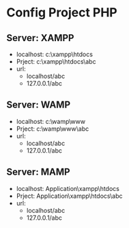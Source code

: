 # Config Project PHP

## Server: XAMPP
- localhost: c:\xampp\htdocs
- Prject: c:\xampp\htdocs\abc
- url: 
    - localhost/abc
    - 127.0.0.1/abc

## Server: WAMP
- localhost: c:\wamp\www
- Prject: c:\wamp\www\abc
- url: 
    - localhost/abc
    - 127.0.0.1/abc

## Server: MAMP
- localhost: Application\xampp\htdocs
- Prject: Application\xampp\htdocs\abc
- url: 
    - localhost/abc
    - 127.0.0.1/abc